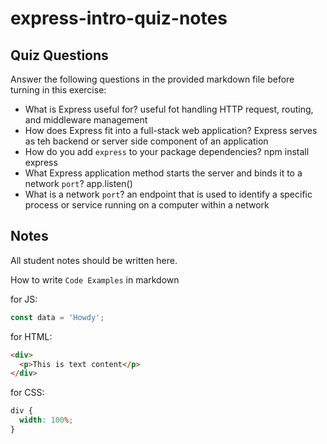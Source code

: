 # express-intro-quiz-notes

## Quiz Questions

Answer the following questions in the provided markdown file before turning in this exercise:

- What is Express useful for?
  useful fot handling HTTP request, routing, and middleware management
- How does Express fit into a full-stack web application?
  Express serves as teh backend or server side component of an application
- How do you add `express` to your package dependencies?
  npm install express
- What Express application method starts the server and binds it to a network `port`?
  app.listen()
- What is a network `port`?
  an endpoint that is used to identify a specific process or service running on a computer within a network

## Notes

All student notes should be written here.

How to write `Code Examples` in markdown

for JS:

```javascript
const data = 'Howdy';
```

for HTML:

```html
<div>
  <p>This is text content</p>
</div>
```

for CSS:

```css
div {
  width: 100%;
}
```
